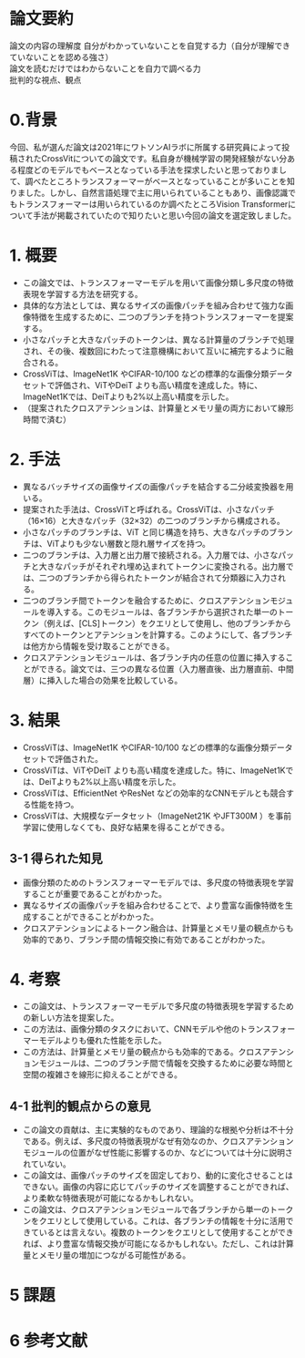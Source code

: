 # 論文要約
論文の内容の理解度
自分がわかっていないことを自覚する力（自分が理解できていないことを認める強さ）  
論文を読むだけではわからないことを自力で調べる力  
批判的な視点、観点

# 0.背景
今回、私が選んだ論文は2021年にワトソンAIラボに所属する研究員によって投稿されたCrossVitについての論文です。私自身が機械学習の開発経験がない分ある程度どのモデルでもベースとなっている手法を探求したいと思っておりまして、調べたところトランスフォーマーがベースとなっていることが多いことを知りました。しかし、自然言語処理で主に用いられていることもあり、画像認識でもトランスフォーマーは用いられているのか調べたところVision Transformerについて手法が掲載されていたので知りたいと思い今回の論文を選定致しました。

# 1. 概要
- この論文では、トランスフォーマーモデルを用いて画像分類し多尺度の特徴表現を学習する方法を研究する。  
- 具体的な方法としては、異なるサイズの画像パッチを組み合わせて強力な画像特徴を生成するために、二つのブランチを持つトランスフォーマーを提案する。
- 小さなパッチと大きなパッチのトークンは、異なる計算量のブランチで処理され、その後、複数回にわたって注意機構において互いに補完するように融合される。
- CrossViTは、ImageNet1K やCIFAR-10/100 などの標準的な画像分類データセットで評価され、ViTやDeiT よりも高い精度を達成した。特に、ImageNet1Kでは、DeiTよりも2%以上高い精度を示した。
- （提案されたクロスアテンションは、計算量とメモリ量の両方において線形時間で済む）


# 2. 手法
- 異なるバッチサイズの画像サイズの画像パッチを結合する二分岐変換器を用いる。
- 提案された手法は、CrossViTと呼ばれる。CrossViTは、小さなパッチ（16×16）と大きなパッチ（32×32）の二つのブランチから構成される。
- 小さなパッチのブランチは、ViT と同じ構造を持ち、大きなパッチのブランチは、ViTよりも少ない層数と隠れ層サイズを持つ。
- 二つのブランチは、入力層と出力層で接続される。入力層では、小さなパッチと大きなパッチがそれぞれ埋め込まれてトークンに変換される。出力層では、二つのブランチから得られたトークンが結合されて分類器に入力される。
- 二つのブランチ間でトークンを融合するために、クロスアテンションモジュールを導入する。このモジュールは、各ブランチから選択された単一のトークン（例えば、[CLS]トークン）をクエリとして使用し、他のブランチからすべてのトークンとアテンションを計算する。このようにして、各ブランチは他方から情報を受け取ることができる。
- クロスアテンションモジュールは、各ブランチ内の任意の位置に挿入することができる。論文では、三つの異なる位置（入力層直後、出力層直前、中間層）に挿入した場合の効果を比較している。
  

# 3. 結果
- CrossViTは、ImageNet1K やCIFAR-10/100 などの標準的な画像分類データセットで評価された。
- CrossViTは、ViTやDeiT よりも高い精度を達成した。特に、ImageNet1Kでは、DeiTよりも2%以上高い精度を示した。
- CrossViTは、EfficientNet やResNet などの効率的なCNNモデルとも競合する性能を持つ。
- CrossViTは、大規模なデータセット（ImageNet21K やJFT300M ）を事前学習に使用しなくても、良好な結果を得ることができる。

## 3-1 得られた知見
- 画像分類のためのトランスフォーマーモデルでは、多尺度の特徴表現を学習することが重要であることがわかった。
- 異なるサイズの画像パッチを組み合わせることで、より豊富な画像特徴を生成することができることがわかった。
- クロスアテンションによるトークン融合は、計算量とメモリ量の観点からも効率的であり、ブランチ間の情報交換に有効であることがわかった。

# 4. 考察
- この論文は、トランスフォーマーモデルで多尺度の特徴表現を学習するための新しい方法を提案した。
- この方法は、画像分類のタスクにおいて、CNNモデルや他のトランスフォーマーモデルよりも優れた性能を示した。
- この方法は、計算量とメモリ量の観点からも効率的である。クロスアテンションモジュールは、二つのブランチ間で情報を交換するために必要な時間と空間の複雑さを線形に抑えることができる。

## 4-1 批判的観点からの意見
- この論文の貢献は、主に実験的なものであり、理論的な根拠や分析は不十分である。例えば、多尺度の特徴表現がなぜ有効なのか、クロスアテンションモジュールの位置がなぜ性能に影響するのか、などについては十分に説明されていない。
- この論文は、画像パッチのサイズを固定しており、動的に変化させることはできない。画像の内容に応じてパッチのサイズを調整することができれば、より柔軟な特徴表現が可能になるかもしれない。
- この論文は、クロスアテンションモジュールで各ブランチから単一のトークンをクエリとして使用している。これは、各ブランチの情報を十分に活用できているとは言えない。複数のトークンをクエリとして使用することができれば、より豊富な情報交換が可能になるかもしれない。ただし、これは計算量とメモリ量の増加につながる可能性がある。

# 5 課題

# 6 参考文献


